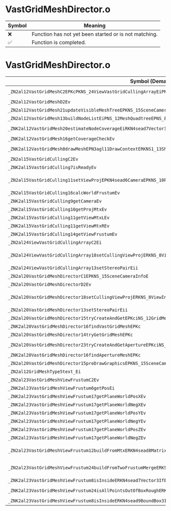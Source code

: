 # VastGridMeshDirector.o
| Symbol | Meaning 
| ------------- | ------------- 
| :x: | Function has not yet been started or is not matching. 
| :white_check_mark: | Function is completed. 


# VastGridMeshDirector.o
| Symbol (Demangled) | Symbol (Mangled) | Decompiled? |
| ------------- |  ------------- | ------------- |
| `_ZN2al12VastGridMeshC2EPKcPKNS_24ViewVastGridCullingArrayEiPNS_12IUseGridMeshE` | `al::VastGridMesh::VastGridMesh(char const*,al::ViewVastGridCullingArray const*,int,al::IUseGridMesh *)` | :white_check_mark: |
| `_ZN2al12VastGridMeshD2Ev` | `al::VastGridMesh::~VastGridMesh()` | :white_check_mark: |
| `_ZN2al12VastGridMesh21updateVisibleMeshTreeEPKNS_15SceneCameraInfoE` | `al::VastGridMesh::updateVisibleMeshTree(al::SceneCameraInfo const*)` | :white_check_mark: |
| `_ZN2al12VastGridMesh13buildNodeListEiPNS_12MeshQuadtreeEPNS_8QuadNodeE` | `al::VastGridMesh::buildNodeList(int,al::MeshQuadtree *,al::QuadNode *)` | :white_check_mark: |
| `_ZNK2al12VastGridMesh20estimateNodeCoverageEiRKN4sead7Vector3IfEEf` | `al::VastGridMesh::estimateNodeCoverage(int,sead::Vector3<float> const&,float)const` | :white_check_mark: |
| `_ZNK2al12VastGridMesh16getCoverageCheckEv` | `al::VastGridMesh::getCoverageCheck(void)const` | :white_check_mark: |
| `_ZNK2al12VastGridMesh8drawMeshEPN3agl11DrawContextERKNS1_13ShaderProgramEib` | `al::VastGridMesh::drawMesh(agl::DrawContext *,agl::ShaderProgram const&,int,bool)const` | :white_check_mark: |
| `_ZN2al15VastGridCullingC2Ev` | `al::VastGridCulling::VastGridCulling(void)` | :white_check_mark: |
| `_ZNK2al15VastGridCulling7isReadyEv` | `al::VastGridCulling::isReady(void)const` | :white_check_mark: |
| `_ZN2al15VastGridCulling11setViewProjEPKN4sead6CameraEPKNS_10ProjectionES4_S7_S4_S7_` | `al::VastGridCulling::setViewProj(sead::Camera const*,al::Projection const*,sead::Camera const*,al::Projection const*,sead::Camera const*,al::Projection const*)` | :white_check_mark: |
| `_ZN2al15VastGridCulling16calcWorldFrustumEv` | `al::VastGridCulling::calcWorldFrustum(void)` | :white_check_mark: |
| `_ZNK2al15VastGridCulling9getCameraEv` | `al::VastGridCulling::getCamera(void)const` | :white_check_mark: |
| `_ZNK2al15VastGridCulling10getProjMtxEv` | `al::VastGridCulling::getProjMtx(void)const` | :white_check_mark: |
| `_ZNK2al15VastGridCulling11getViewMtxLEv` | `al::VastGridCulling::getViewMtxL(void)const` | :white_check_mark: |
| `_ZNK2al15VastGridCulling11getViewMtxREv` | `al::VastGridCulling::getViewMtxR(void)const` | :white_check_mark: |
| `_ZNK2al15VastGridCulling14getViewFrustumEv` | `al::VastGridCulling::getViewFrustum(void)const` | :white_check_mark: |
| `_ZN2al24ViewVastGridCullingArrayC2Ei` | `al::ViewVastGridCullingArray::ViewVastGridCullingArray(int)` | :white_check_mark: |
| `_ZN2al24ViewVastGridCullingArray18setCullingViewProjERKNS_8ViewInfoEPKN4sead6CameraEPKNS_10ProjectionES7_SA_S7_SA_` | `al::ViewVastGridCullingArray::setCullingViewProj(al::ViewInfo const&,sead::Camera const*,al::Projection const*,sead::Camera const*,al::Projection const*,sead::Camera const*,al::Projection const*)` | :white_check_mark: |
| `_ZN2al24ViewVastGridCullingArray13setStereoPairEii` | `al::ViewVastGridCullingArray::setStereoPair(int,int)` | :white_check_mark: |
| `_ZN2al20VastGridMeshDirectorC1EPKNS_15SceneCameraInfoE` | `al::VastGridMeshDirector::VastGridMeshDirector(al::SceneCameraInfo const*)` | :white_check_mark: |
| `_ZN2al20VastGridMeshDirectorD2Ev` | `al::VastGridMeshDirector::~VastGridMeshDirector()` | :white_check_mark: |
| `_ZN2al20VastGridMeshDirector18setCullingViewProjERKNS_8ViewInfoEPKN4sead6CameraEPKNS_10ProjectionES7_SA_S7_SA_` | `al::VastGridMeshDirector::setCullingViewProj(al::ViewInfo const&,sead::Camera const*,al::Projection const*,sead::Camera const*,al::Projection const*,sead::Camera const*,al::Projection const*)` | :white_check_mark: |
| `_ZN2al20VastGridMeshDirector13setStereoPairEii` | `al::VastGridMeshDirector::setStereoPair(int,int)` | :white_check_mark: |
| `_ZN2al20VastGridMeshDirector15tryCreateAndGetEPKciNS_12GridMeshTypeE` | `al::VastGridMeshDirector::tryCreateAndGet(char const*,int,al::GridMeshType)` | :white_check_mark: |
| `_ZNK2al20VastGridMeshDirector16findVastGridMeshEPKc` | `al::VastGridMeshDirector::findVastGridMesh(char const*)const` | :white_check_mark: |
| `_ZN2al20VastGridMeshDirector14tryGetGridMeshEPKc` | `al::VastGridMeshDirector::tryGetGridMesh(char const*)` | :white_check_mark: |
| `_ZN2al20VastGridMeshDirector23tryCreateAndGetApertureEPKciNS_12GridMeshTypeE` | `al::VastGridMeshDirector::tryCreateAndGetAperture(char const*,int,al::GridMeshType)` | :white_check_mark: |
| `_ZNK2al20VastGridMeshDirector16findApertureMeshEPKc` | `al::VastGridMeshDirector::findApertureMesh(char const*)const` | :white_check_mark: |
| `_ZN2al20VastGridMeshDirector15preDrawGraphicsEPKNS_15SceneCameraInfoE` | `al::VastGridMeshDirector::preDrawGraphics(al::SceneCameraInfo const*)` | :white_check_mark: |
| `_ZN2al12GridMeshType5text_Ei` | `al::GridMeshType::text_(int)` | :white_check_mark: |
| `_ZN2al23VastGridMeshViewFrustumC2Ev` | `al::VastGridMeshViewFrustum::VastGridMeshViewFrustum(void)` | :white_check_mark: |
| `_ZNK2al23VastGridMeshViewFrustum6getPosEi` | `al::VastGridMeshViewFrustum::getPos(int)const` | :white_check_mark: |
| `_ZNK2al23VastGridMeshViewFrustum17getPlaneWorldPosXEv` | `al::VastGridMeshViewFrustum::getPlaneWorldPosX(void)const` | :white_check_mark: |
| `_ZNK2al23VastGridMeshViewFrustum17getPlaneWorldNegXEv` | `al::VastGridMeshViewFrustum::getPlaneWorldNegX(void)const` | :white_check_mark: |
| `_ZNK2al23VastGridMeshViewFrustum17getPlaneWorldPosYEv` | `al::VastGridMeshViewFrustum::getPlaneWorldPosY(void)const` | :white_check_mark: |
| `_ZNK2al23VastGridMeshViewFrustum17getPlaneWorldNegYEv` | `al::VastGridMeshViewFrustum::getPlaneWorldNegY(void)const` | :white_check_mark: |
| `_ZNK2al23VastGridMeshViewFrustum17getPlaneWorldPosZEv` | `al::VastGridMeshViewFrustum::getPlaneWorldPosZ(void)const` | :white_check_mark: |
| `_ZNK2al23VastGridMeshViewFrustum17getPlaneWorldNegZEv` | `al::VastGridMeshViewFrustum::getPlaneWorldNegZ(void)const` | :white_check_mark: |
| `_ZN2al23VastGridMeshViewFrustum12buildFromMtxERKN4sead8Matrix34IfEERKNS1_8Matrix44IfEERKNS1_7Vector3IfEESD_` | `al::VastGridMeshViewFrustum::buildFromMtx(sead::Matrix34<float> const&,sead::Matrix44<float> const&,sead::Vector3<float> const&,sead::Vector3<float> const&)` | :white_check_mark: |
| `_ZN2al23VastGridMeshViewFrustum24buildFromTwoFrustumMergeERKS0_S2_RKN4sead7Vector3IfEES7_` | `al::VastGridMeshViewFrustum::buildFromTwoFrustumMerge(al::VastGridMeshViewFrustum const&,al::VastGridMeshViewFrustum const&,sead::Vector3<float> const&,sead::Vector3<float> const&)` | :white_check_mark: |
| `_ZNK2al23VastGridMeshViewFrustum8isInsideERKN4sead7Vector3IfEEf` | `al::VastGridMeshViewFrustum::isInside(sead::Vector3<float> const&,float)const` | :white_check_mark: |
| `_ZNK2al23VastGridMeshViewFrustum24isAllPointsOutOfBoxRoughERKN4sead9BoundBox3IfEE` | `al::VastGridMeshViewFrustum::isAllPointsOutOfBoxRough(sead::BoundBox3<float> const&)const` | :white_check_mark: |
| `_ZNK2al23VastGridMeshViewFrustum8isInsideERKN4sead9BoundBox3IfEE` | `al::VastGridMeshViewFrustum::isInside(sead::BoundBox3<float> const&)const` | :white_check_mark: |
